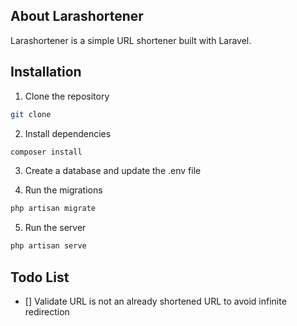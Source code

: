 ## About Larashortener

Larashortener is a simple URL shortener built with Laravel.

## Installation

1. Clone the repository
```bash
git clone
```

2. Install dependencies
```bash
composer install
```
3. Create a database and update the .env file

4. Run the migrations
```bash
php artisan migrate
```

5. Run the server
```bash
php artisan serve
```

## Todo List
- [] Validate URL is not an already shortened URL to avoid infinite redirection